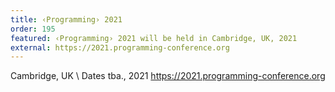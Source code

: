 ```yaml
---
title: ‹Programming› 2021
order: 195
featured: ‹Programming› 2021 will be held in Cambridge, UK, 2021
external: https://2021.programming-conference.org
---
```


Cambridge, UK \\
Dates tba., 2021
<https://2021.programming-conference.org>
